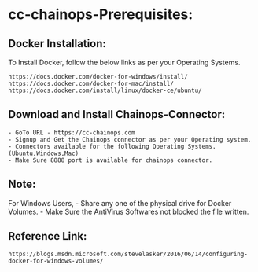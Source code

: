 # cc-chainops-Prerequisites:

Docker Installation:
--------------------
To Install Docker, follow the below links as per your Operating Systems.

	https://docs.docker.com/docker-for-windows/install/
	https://docs.docker.com/docker-for-mac/install/
	https://docs.docker.com/install/linux/docker-ce/ubuntu/

Download and Install Chainops-Connector:
----------------------------------------

    - GoTo URL - https://cc-chainops.com
    - Signup and Get the Chainops connector as per your Operating system.
    - Connectors available for the following Operating Systems.(Ubuntu,Windows,Mac)
    - Make Sure 8888 port is available for chainops connector.

Note:
-----
For Windows Users,
    - Share any one of the physical drive for Docker Volumes.
    - Make Sure the AntiVirus Softwares not blocked the file written.
    
Reference Link: 
---------------
	https://blogs.msdn.microsoft.com/stevelasker/2016/06/14/configuring-docker-for-windows-volumes/
